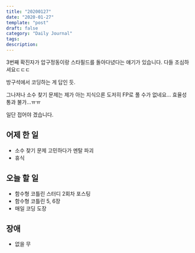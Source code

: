 ```yaml
---
title: "20200127"
date: "2020-01-27"
template: "post"
draft: false
category: "Daily Journal"
tags:
description:
---
```


3번째 확진자가 압구정동이랑 스타필드를 돌아다녔다는 얘기가 있습니다.
다들 조심하셔요ㄷㄷㄷ

방구석에서 코딩하는 게 답인 듯.

그나저나 소수 찾기 문제는 제가 아는 지식으론 도저히
FP로 풀 수가 없네요... 효율성 통과 불가...ㅠㅠ

일단 접어야 겠습니다.

## 어제 한 일

* 소수 찾기 문제 고민하다가 멘탈 파괴
* 휴식

## 오늘 할 일

* 함수형 코틀린 스터디 2회차 포스팅
* 함수형 코틀린 5, 6장
* 매일 코딩 도장

## 장애

* 없을 무
